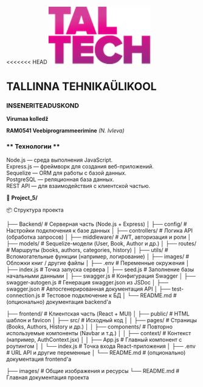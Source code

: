 <<<<<<< HEAD
![TalTech Logo](images/tal-tech.png)

# TALLINNA TEHNIKAÜLIKOOL

### INSENERITEADUSKOND

**Virumaa kolledž**

**RAM0541 Veebiprogrammeerimine** _(N. Ivleva)_

### ** Технологии **

Node.js — среда выполнения JavaScript.<br>
Express.js — фреймворк для создания веб-приложений.<br>
Sequelize — ORM для работы с базой данных.<br>
PostgreSQL — реляционная база данных.<br>
REST API — для взаимодействия с клиентской частью.<br>

📂 **Project_5/**

📦 Структура проекта

├── Backend/ # Серверная часть (Node.js + Express)
│ ├── config/ # Настройки подключения к базе данных
│ ├── controllers/ # Логика API (обработка запросов)
│ ├── middleware/ # JWT, авторизация и роли
│ ├── models/ # Sequelize-модели (User, Book, Author и др.)
│ ├── routes/ # Маршруты (books, authors, categories, history)
│ ├── utils/ # Вспомогательные функции (например, логирование)
│ ├── images/ # Обложки книг / другие файлы
│ ├── .env # Переменные окружения
│ ├── index.js # Точка запуска сервера
│ ├── seed.js # Заполнение базы начальными данными
│ ├── swagger.js # Конфигурация Swagger
│ ├── swagger-autogen.js # Генерация swagger.json из JSDoc
│ ├── swagger.json # Автосгенерированная документация API
│ ├── test-connection.js # Тестовое подключение к БД
│ └── README.md # (опционально) документация backend'а

├── frontend/ # Клиентская часть (React + MUI)
│ ├── public/ # HTML шаблон и favicon
│ ├── src/ # Исходный код
│ │ ├── pages/ # Страницы (Books, Authors, History и др.)
│ │ ├── components/ # Повторно используемые компоненты (Navbar и т.д.)
│ │ ├── context/ # Контекст (например, AuthContext.jsx)
│ │ ├── App.js # Главный компонент с роутингом
│ │ └── index.js # Точка входа React-приложения
│ ├── .env # URL API и другие переменные
│ └── README.md # (опционально) документация frontend'а

├── images/ # Общие изображения и ресурсы
└── README.md # Главная документация проекта
